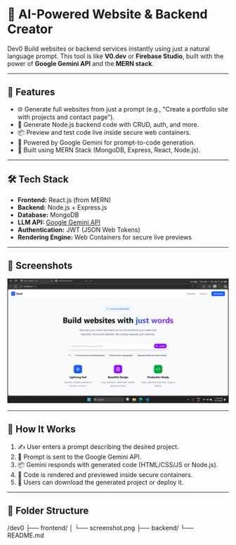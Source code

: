 # 🧠 AI-Powered Website & Backend Creator

Dev0 Build websites or backend services instantly using just a natural language prompt. This tool is like **V0.dev** or **Firebase Studio**, built with the power of **Google Gemini API** and the **MERN stack**.

---

## 🚀 Features

- 🌐 Generate full websites from just a prompt (e.g., "Create a portfolio site with projects and contact page").
- 🔧 Generate Node.js backend code with CRUD, auth, and more.
- 📦 Preview and test code live inside secure web containers.
- 🤖 Powered by Google Gemini for prompt-to-code generation.
- 🧱 Built using MERN Stack (MongoDB, Express, React, Node.js).

---

## 🛠️ Tech Stack

- **Frontend:** React.js (from MERN)
- **Backend:** Node.js + Express.js
- **Database:** MongoDB
- **LLM API:** [Google Gemini API](https://ai.google.dev/)
- **Authentication:** JWT (JSON Web Tokens)
- **Rendering Engine:** Web Containers for secure live previews

---

## 📸 Screenshots

![App Screenshot](./Frontend/preview.png)

---

## 🧪 How It Works

1. ✍️ User enters a prompt describing the desired project.
2. 🔗 Prompt is sent to the Google Gemini API.
3. 📦 Gemini responds with generated code (HTML/CSS/JS or Node.js).
4. 🚀 Code is rendered and previewed inside secure containers.
5. 💾 Users can download the generated project or deploy it.

---

## 📂 Folder Structure
/dev0
├── frontend/
│   └── screenshot.png
├── backend/
└── README.md

